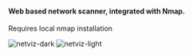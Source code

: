 <h4>Web based network scanner, integrated with Nmap.</h4>
<p>Requires local nmap installation</p>

![netviz-dark](https://github.com/ToberiTE/NetViz/assets/65503426/39696ecd-d7d8-4748-bca6-9be1364067a8)
![netviz-light](https://github.com/ToberiTE/NetViz/assets/65503426/3d2e5b2f-93dc-4256-b1dc-8690df97c9f7)
